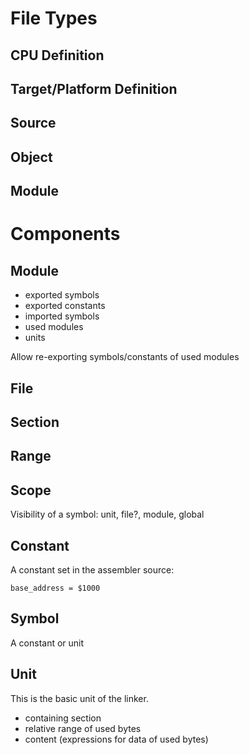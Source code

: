 # File Types

## CPU Definition

## Target/Platform Definition

## Source

## Object

## Module

# Components

## Module

- exported symbols
- exported constants
- imported symbols
- used modules
- units

Allow re-exporting symbols/constants of used modules

## File

## Section

## Range

## Scope

Visibility of a symbol: unit, file?, module, global

## Constant

A constant set in the assembler source:

```
base_address = $1000
```

## Symbol

A constant or unit

## Unit

This is the basic unit of the linker. 

- containing section
- relative range of used bytes
- content (expressions for data of used bytes)